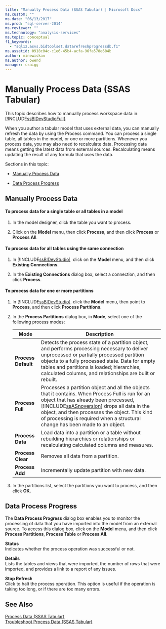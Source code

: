 ```yaml
---
title: "Manually Process Data (SSAS Tabular) | Microsoft Docs"
ms.custom: ""
ms.date: "06/13/2017"
ms.prod: "sql-server-2014"
ms.reviewer: ""
ms.technology: "analysis-services"
ms.topic: conceptual
f1_keywords: 
  - "sql12.asvs.bidtoolset.datarefreshprogressdb.f1"
ms.assetid: 0918c04c-c1e6-45b4-acfa-96fa578e684b
author: minewiskan
ms.author: owend
manager: craigg
---
```

# Manually Process Data (SSAS Tabular)
  This topic describes how to manually process workspace data in [!INCLUDE[ssBIDevStudioFull](../includes/ssbidevstudiofull-md.md)].  
  
 When you author a tabular model that uses external data, you can manually refresh the data by using the Process command. You can process a single table, all tables in the model, or one or more partitions. Whenever you process data, you may also need to recalculate data.  Processing data means getting the latest data from external sources. Recalculating means updating the result of any formula that uses the data.  
  
 Sections in this topic:  
  
-   [Manually Process Data](#bkmk_mahually_process)  
  
-   [Data Process Progress](#bkmk_data_process_progress)  
  
##  <a name="bkmk_mahually_process"></a> Manually Process Data  
  
#### To process data for a single table or all tables in a model  
  
1.  In the model designer, click the table you want to process.  
  
2.  Click on the **Model** menu, then click **Process**, and then click **Process** or **Process All**.  
  
#### To process data for all tables using the same connection  
  
1.  In [!INCLUDE[ssBIDevStudio](../includes/ssbidevstudio-md.md)], click on the **Model** menu, and then click **Existing Connections**.  
  
2.  In the **Existing Connections** dialog box, select a connection, and then click **Process**.  
  
#### To process data for one or more partitions  
  
1.  In [!INCLUDE[ssBIDevStudio](../includes/ssbidevstudio-md.md)], click the **Model** menu, then point to **Process**, and then click **Process Partitions**.  
  
2.  In the **Process Partitions** dialog box, in **Mode**, select one of the following process modes:  
  
    |Mode|Description|  
    |----------|-----------------|  
    |**Process Default**|Detects the process state of a partition object, and performs processing necessary to deliver unprocessed or partially processed partition objects to a fully processed state. Data for empty tables and partitions is loaded; hierarchies, calculated columns, and relationships are built or rebuilt.|  
    |**Process Full**|Processes a partition object and all the objects that it contains. When Process Full is run for an object that has already been processed, [!INCLUDE[ssASnoversion](../includes/ssasnoversion-md.md)] drops all data in the object, and then processes the object. This kind of processing is required when a structural change has been made to an object.|  
    |**Process Data**|Load data into a partition or a table without rebuilding hierarchies or relationships or recalculating calculated columns and measures.|  
    |**Process Clear**|Removes all data from a partition.|  
    |**Process Add**|Incrementally update partition with new data.|  
  
3.  In the partitions list, select the partitions you want to process, and then click **OK**.  
  
##  <a name="bkmk_data_process_progress"></a> Data Process Progress  
 The **Data Process Progress** dialog box enables you to monitor the processing of data that you have imported into the model from an external source. To access this dialog box, click on the **Model** menu, and then click **Process Partitions**, **Process Table** or **Process All**.  
  
 **Status**  
 Indicates whether the process operation was successful or not.  
  
 **Details**  
 Lists the tables and views that were imported, the number of rows that were imported, and provides a link to a report of any issues.  
  
 **Stop Refresh**  
 Click to halt the process operation. This option is useful if the operation is taking too long, or if there are too many errors.  
  
## See Also  
 [Process Data &#40;SSAS Tabular&#41;](process-data-ssas-tabular.md)   
 [Troubleshoot Process Data &#40;SSAS Tabular&#41;](troubleshoot-process-data-ssas-tabular.md)  
  
  
